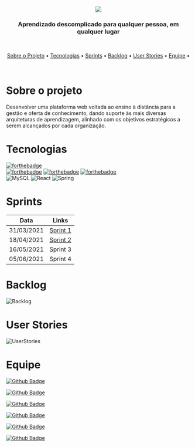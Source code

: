 
<h3 align="center">
      <center><img src="https://i.imgur.com/b0rTKpo.png"></center>
</h3>

<h3 align="center"> 
Aprendizado descomplicado para qualquer pessoa, em qualquer lugar </h3> <br>


 <p align="center">
    <a href="#Sobre-o-projeto">Sobre o Projeto</a> •
    <a href="#Tecnologias">Tecnologias</a> •
    <a href="#Sprints">Sprints</a> •
    <a href="#Backlog">Backlog</a> •
    <a href="#User-Stories">User Stories</a> •
    <a href="#Equipe">Equipe</a> •
 </p> 
 <br>
 

# Sobre o projeto

Desenvolver uma plataforma web voltada ao ensino à distância para a gestão e oferta de conhecimento, dando suporte às mais diversas arquiteturas de aprendizagem, alinhado com os objetivos estratégicos a serem alcançados por cada organização.



# Tecnologias
[![forthebadge](https://forthebadge.com/images/badges/made-with-java.svg)](https://forthebadge.com) <br>
[![forthebadge](https://forthebadge.com/images/badges/uses-js.svg)](https://forthebadge.com)
[![forthebadge](https://forthebadge.com/images/badges/uses-html.svg)](https://forthebadge.com) 
[![forthebadge](https://forthebadge.com/images/badges/uses-css.svg)](https://forthebadge.com)<br>
<img alt="MySQL" src="https://img.shields.io/badge/mysql-%2300f.svg?&style=for-the-badge&logo=mysql&logoColor=white"/>
<img alt="React" src="https://img.shields.io/badge/react%20-%2320232a.svg?&style=for-the-badge&logo=react&logoColor=%2361DAFB"/>
<img alt="Spring" src="https://img.shields.io/badge/spring%20-%236DB33F.svg?&style=for-the-badge&logo=spring&logoColor=white"/>

# Sprints

| Data | Links |
| ------ | ------ |
|    31/03/2021    |[Sprint 1](https://github.com/LeticiaSan/Plataforma-de-Ensino---Time-1/tree/sprint_1) |
|    18/04/2021    |[Sprint 2](https://github.com/LeticiaSan/Plataforma-de-Ensino---Time-1/tree/sprint_2) |
|    16/05/2021    |Sprint 3|
|    05/06/2021    |Sprint 4|


# Backlog
<img alt="Backlog" src="https://media.discordapp.net/attachments/809534694173573136/821877091363979274/backlog1_1.png?width=391&height=498"/>

# User Stories
<img alt="UserStories" src="https://media.discordapp.net/attachments/811312529740922880/827025091828776970/unknown.png?width=709&height=498"/>

# Equipe

[![Github Badge](https://img.shields.io/badge/MASTER-Letícia_Santos-100000?style=for-the-badge&logo=github&logoColor=white)](https://github.com/LeticiaSan)

[![Github Badge](https://img.shields.io/badge/PO-Guilherme_Garcia-100000?style=for-the-badge&logo=github&logoColor=white)](https://github.com/guilherme4garcia)

[![Github Badge](https://img.shields.io/badge/DEV-Gabriel_Teixeira-100000?style=for-the-badge&logo=github&logoColor=white)](https://github.com/Gabrieltg7)

[![Github Badge](https://img.shields.io/badge/DEV-Luis_Verola-100000?style=for-the-badge&logo=github&logoColor=white)](https://github.com/LVerola)

[![Github Badge](https://img.shields.io/badge/DEV-Lucca_Santiago-100000?style=for-the-badge&logo=github&logoColor=white)](https://github.com/LuccaSantiagoDev)

[![Github Badge](https://img.shields.io/badge/DEV-Henrique_Erzinger-100000?style=for-the-badge&logo=github&logoColor=white)](https://github.com/henrique73)



